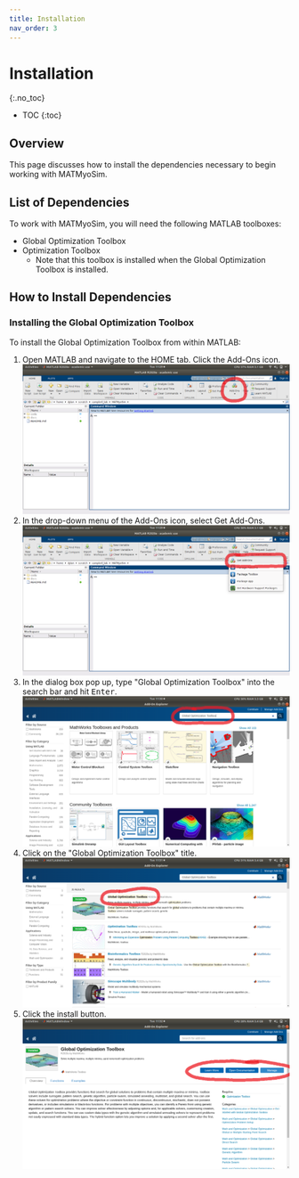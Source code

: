 ```yaml
---
title: Installation
nav_order: 3
---
```


# Installation
{:.no_toc}

* TOC
{:toc}

## Overview

This page discusses how to install the dependencies necessary to begin working with MATMyoSim.

## List of Dependencies

To work with MATMyoSim, you will need the following MATLAB toolboxes:

+ Global Optimization Toolbox
+ Optimization Toolbox
    + Note that this toolbox is installed when the Global Optimization Toolbox is installed.

## How to Install Dependencies

### Installing the Global Optimization Toolbox

To install the Global Optimization Toolbox from within MATLAB:

1. Open MATLAB and navigate to the HOME tab. Click the Add-Ons icon.
    ![Step 1](step_1.png)
2. In the drop-down menu of the Add-Ons icon, select Get Add-Ons.
    ![Step 2](step_2.png)
3. In the dialog box pop up, type "Global Optimization Toolbox" into the search bar and hit <kbd>Enter</kbd>.
    ![Step 3](step_3.png)
4. Click on the "Global Optimization Toolbox" title.
    ![Step 4](step_4.png)
5. Click the install button.
    ![Step 5](step_5.png) 
